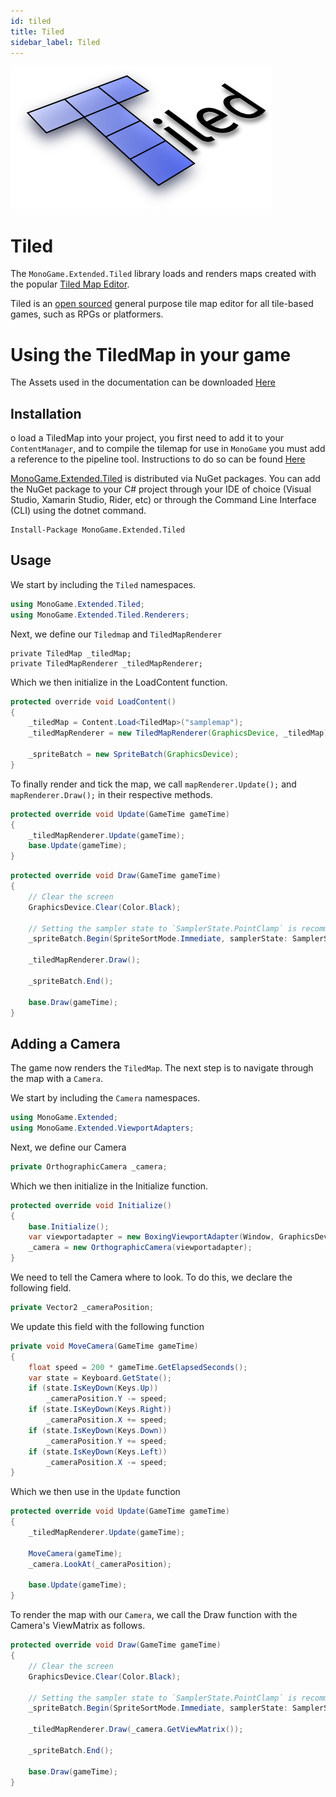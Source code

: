 ```yaml
---
id: tiled
title: Tiled
sidebar_label: Tiled
---
```


[![Tiled Logo](tiled-logo.png)](https://www.mapeditor.org/)
# Tiled
The `MonoGame.Extended.Tiled` library loads and renders maps created with the popular [Tiled Map Editor](http://www.mapeditor.org/).

Tiled is an [open sourced](https://github.com/bjorn/tiled) general purpose tile map editor for all tile-based games, such as RPGs or platformers.

# Using the TiledMap in your game

The Assets used in the documentation can be downloaded [Here](./assets.zip)

## Installation
o load a TiledMap into your project, you first need to add it to your `ContentManager`, and to compile the tilemap for use in `MonoGame` you must add a reference to the pipeline tool. Instructions to do so can be found [Here](/docs/getting-started/installation)

[MonoGame.Extended.Tiled](https://www.nuget.org/packages/MonoGame.Extended.Tiled/) is distributed via NuGet packages. You can add the NuGet package to your C# project through your IDE of choice (Visual Studio, Xamarin Studio, Rider, etc) or through the Command Line Interface (CLI) using the dotnet command.
```
Install-Package MonoGame.Extended.Tiled
```

## Usage

We start by including the `Tiled` namespaces.
```cs
using MonoGame.Extended.Tiled;
using MonoGame.Extended.Tiled.Renderers;
```
Next, we define our `Tiledmap` and `TiledMapRenderer`
```
private TiledMap _tiledMap;
private TiledMapRenderer _tiledMapRenderer;
```

Which we then initialize in the LoadContent function.
```java
protected override void LoadContent()
{
    _tiledMap = Content.Load<TiledMap>("samplemap");
    _tiledMapRenderer = new TiledMapRenderer(GraphicsDevice, _tiledMap);

    _spriteBatch = new SpriteBatch(GraphicsDevice);
}
```

To finally render and tick the map, we call `mapRenderer.Update();` and `mapRenderer.Draw();` in their respective methods.

```cs
protected override void Update(GameTime gameTime)
{
    _tiledMapRenderer.Update(gameTime);
    base.Update(gameTime);
}
```

```cs
protected override void Draw(GameTime gameTime)
{
    // Clear the screen
    GraphicsDevice.Clear(Color.Black);

    // Setting the sampler state to `SamplerState.PointClamp` is recommended to remove gaps between the tiles when rendering
    _spriteBatch.Begin(SpriteSortMode.Immediate, samplerState: SamplerState.PointClamp);
    
    _tiledMapRenderer.Draw();

    _spriteBatch.End();

    base.Draw(gameTime);
}
```

## Adding a Camera

The game now renders the `TiledMap`. The next step is to navigate through the map with a `Camera`.

We start by including the `Camera` namespaces.
```cs
using MonoGame.Extended;
using MonoGame.Extended.ViewportAdapters;
```

Next, we define our Camera

```cs
private OrthographicCamera _camera;
```

Which we then initialize in the Initialize function.

```cs
protected override void Initialize()
{
    base.Initialize();
    var viewportadapter = new BoxingViewportAdapter(Window, GraphicsDevice, 800, 600);
    _camera = new OrthographicCamera(viewportadapter);
}
```

We need to tell the Camera where to look. To do this, we declare the following field.

```cs
private Vector2 _cameraPosition;
```

We update this field with the following function

```cs
private void MoveCamera(GameTime gameTime)
{
    float speed = 200 * gameTime.GetElapsedSeconds();
    var state = Keyboard.GetState();
    if (state.IsKeyDown(Keys.Up))
        _cameraPosition.Y -= speed;
    if (state.IsKeyDown(Keys.Right))
        _cameraPosition.X += speed;
    if (state.IsKeyDown(Keys.Down))
        _cameraPosition.Y += speed;
    if (state.IsKeyDown(Keys.Left))
        _cameraPosition.X -= speed;
}
```

Which we then use in the `Update` function
```cs
protected override void Update(GameTime gameTime)
{
    _tiledMapRenderer.Update(gameTime);

    MoveCamera(gameTime);
    _camera.LookAt(_cameraPosition);

    base.Update(gameTime);
}
```

To render the map with our `Camera`, we call the Draw function with the Camera's ViewMatrix as follows.

```cs
protected override void Draw(GameTime gameTime)
{
    // Clear the screen
    GraphicsDevice.Clear(Color.Black);

    // Setting the sampler state to `SamplerState.PointClamp` is recommended to remove gaps between the tiles when rendering
    _spriteBatch.Begin(SpriteSortMode.Immediate, samplerState: SamplerState.PointClamp);
    
    _tiledMapRenderer.Draw(_camera.GetViewMatrix());

    _spriteBatch.End();

    base.Draw(gameTime);
}
```
